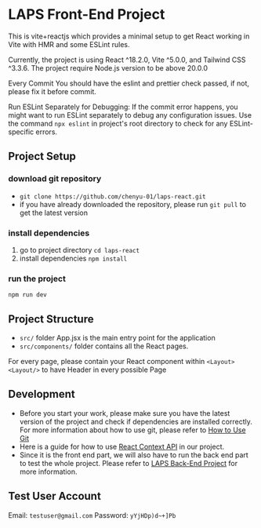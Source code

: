 # LAPS Front-End Project

This is vite+reactjs which provides a minimal setup to get React working in Vite with HMR and some ESLint rules.

Currently, the project is using React ^18.2.0, Vite ^5.0.0, and Tailwind CSS ^3.3.6. The project require Node.js version to be above 20.0.0

Every Commit You should have the eslint and prettier check passed, if not, please fix it before commit.

Run ESLint Separately for Debugging: If the commit error happens, you might want to run ESLint separately to debug any configuration issues. Use the command `npx eslint` in project's root directory to check for any ESLint-specific errors.

## Project Setup

### download git repository

- `git clone https://github.com/chenyu-01/laps-react.git`
- if you have already downloaded the repository, please run `git pull` to get the latest version

### install dependencies

1. go to project directory `cd laps-react`
2. install dependencies `npm install`

### run the project

`npm run dev`

## Project Structure

- `src/` folder App.jsx is the main entry point for the application
- `src/components/` folder contains all the React pages.

For every page, please contain your React component within `<Layout><Layout/>` to have Header in every possible Page

## Development

- Before you start your work, please make sure you have the latest version of the project and check if dependencies are installed correctly. For more information about how to use git, please refer to [How to Use Git](docs/How-to-use-git.md)
- Here is a guide for how to use [React Context API](docs/React-context-api.md) in our project.
- Since it is the front end part, we will also have to run the back end part to test the whole project. Please refer to [LAPS Back-End Project](https://github.com/chenyu-01/LAPS-Back-End.git) for more information.

## Test User Account

Email: `testuser@gmail.com`
Password: `yYjHDp)d~+]Pb`
